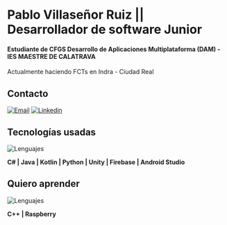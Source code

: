 # Pablo Villaseñor Ruiz || Desarrollador de software Junior
#### Estudiante de CFGS Desarrollo de Aplicaciones Multiplataforma (DAM) - IES MAESTRE DE CALATRAVA

Actualmente haciendo FCTs en Indra - Ciudad Real

## Contacto
[![Email](https://img.shields.io/badge/Mail-D14836?style=for-the-badge&logo=gmail&logoColor=white)](mailto:paablont@gmail.com)
[![Linkedin](https://img.shields.io/badge/Linkedin-0A66C2?style=for-the-badge&logo=linkedin&logoColor=white)](https://es.linkedin.com/in/pablovillase%C3%B1or)

## Tecnologías usadas

![Lenguajes](https://skillicons.dev/icons?i=cs,java,kotlin,py,unity,firebase,androidstudio&theme=light)

**C# | Java | Kotlin | Python | Unity | Firebase | Android Studio**

## Quiero aprender
![Lenguajes](https://skillicons.dev/icons?i=cpp,raspberrypi&theme=light)

**C++ | Raspberry**

